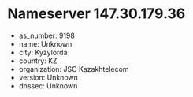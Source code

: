# Nameserver 147.30.179.36

* as_number: 9198
* name: Unknown
* city: Kyzylorda
* country: KZ
* organization: JSC Kazakhtelecom
* version: Unknown
* dnssec: Unknown
